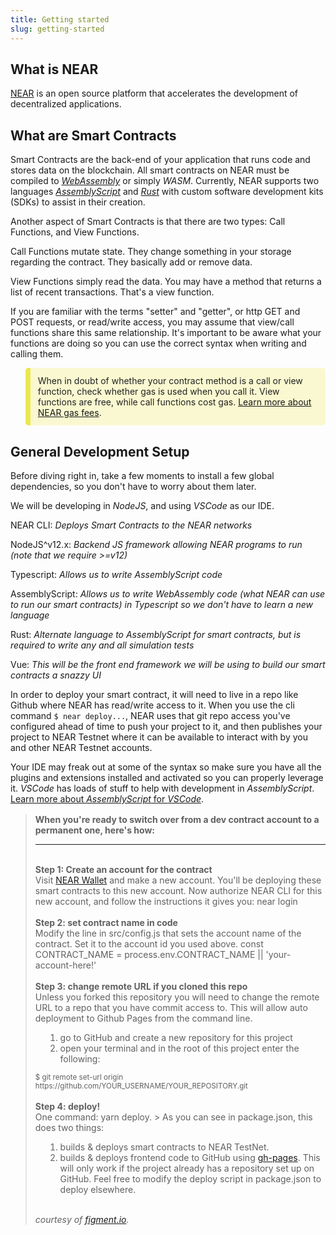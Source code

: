 ```yaml
---
title: Getting started
slug: getting-started
---
```


## What is NEAR

<a target="_blank" href="https://near.org">NEAR</a> is an open source platform that accelerates the development of decentralized applications.

## What are Smart Contracts

Smart Contracts are the back-end of your application that runs code and stores data on the blockchain. All smart contracts on NEAR must be compiled to <a target="_blank" href="https://webassembly.org">_WebAssembly_</a> or simply _WASM_. Currently, NEAR supports two languages <a target="_blank" href="https://www.assemblyscript.org">_AssemblyScript_</a> and <a target="_blank" href="https://www.rust.org">_Rust_</a> with custom software development kits (SDKs) to assist in their creation.

Another aspect of Smart Contracts is that there are two types: Call Functions, and View Functions.

Call Functions mutate state. They change something in your storage regarding the contract. They basically add or remove data.

View Functions simply read the data. You may have a method that returns a list of recent transactions. That's a view function.

If you are familiar with the terms "setter" and "getter", or http GET and POST requests, or read/write access, you may assume that view/call functions share this same relationship. It's important to be aware what your functions are doing so you can use the correct syntax when writing and calling them.

<blockquote style="border-radius: 5px;padding: .75rem;color: #222;border-left: 8px solid #ebe750;background-color: #f9f8d0;">When in doubt of whether your contract method is
a call or view function, check whether gas is used when 
you call it. View functions are free, while call 
functions cost gas. <a target="_blank" href="https://docs.near.org/docs/concepts/gas">Learn more about NEAR gas fees</a>.</blockquote> 


## General Development Setup

Before diving right in, take a few moments to install a few global dependencies, so you don't have to worry about them later. 

We will be developing in _NodeJS_, and using _VSCode_ as our IDE.

NEAR CLI: _Deploys Smart Contracts to the NEAR networks_

NodeJS^v12.x: _Backend JS framework allowing NEAR programs to run (note that we require >=v12)_

Typescript: _Allows us to write AssemblyScript code_

AssemblyScript: _Allows us to write WebAssembly code (what NEAR can use to run our smart contracts) in Typescript so we don't have to learn a new language_

Rust: _Alternate language to AssemblyScript for smart contracts, but is required to write any and all simulation tests_

Vue: _This will be the front end framework we will be using to build our smart contracts a snazzy UI_

In order to deploy your smart contract, it will need to live in a repo like Github where NEAR has read/write access to it. When you use the cli command `$ near deploy...`, NEAR uses that git repo access you've configured ahead of time to push your project to it, and then publishes your project to NEAR Testnet where it can be available to interact with by you and other NEAR Testnet accounts.

Your IDE may freak out at some of the syntax so make sure you have all the plugins and extensions installed and activated so you can properly leverage it. _VSCode_ has loads of stuff to help with development in _AssemblyScript_. [Learn more about _AssemblyScript_ for _VSCode_](https://marketplace.visualstudio.com/items?itemName=saulecabrera.asls).


<blockquote class="tip" style="margin-top: 1rem;">

  <strong>When you're ready to switch over from a dev contract account to a permanent one, here's how:</strong><br/>
  <hr/>
  <br/><strong>Step 1: Create an account for the contract</strong><br/>
  Visit <a href="https://wallet.nearprotocol.com" target="_blank">NEAR Wallet</a> and make a new account. You'll be deploying these smart contracts to this new account.
  Now authorize NEAR CLI for this new account, and follow the instructions it gives you:
    near login
  <br/><br/><strong>Step 2: set contract name in code</strong><br/>
  Modify the line in <span class="code-emphasis inline-block">src/config.js</span> that sets the account name of the contract. Set it to the account id you used above.
    const CONTRACT_NAME = process.env.CONTRACT_NAME || 'your-account-here!'
  <br/><br/><strong>Step 3: change remote URL if you cloned this repo </strong><br/>
  Unless you forked this repository you will need to change the remote URL to a repo that you have commit access to. This will allow auto deployment to Github Pages from the command line.
  <ol style="margin-left: 1rem;">
    <li>go to GitHub and create a new repository for this project</li>
    <li>open your terminal and in the root of this project enter the following:</li>
  </ol>
    <span class="code-emphasis inline-block" style="font-size: smaller;">$ git remote set-url origin https://github.com/YOUR_USERNAME/YOUR_REPOSITORY.git</span>
  <br/><br/><strong>Step 4: deploy!</strong><br/>
  One command: <span class="code-emphasis inline-block">yarn deploy</span>.
  >
  As you can see in <span class="code-emphasis inline-block">package.json</span>, this does two things:
  <ol style="margin-left: 1rem;">
    <li>builds & deploys smart contracts to NEAR TestNet.</li>
    <li>builds & deploys frontend code to GitHub using <a href="https://github.com/tschaub/gh-pages" target="_blank">gh-pages</a>. This will only work if the project already has a repository set up on GitHub. Feel free to modify the <span class="code-emphasis inline-block">deploy</span> script in <span class="code-emphasis inline-block">package.json</span> to deploy elsewhere.</li>
  </ol>
  <br/>
  <em>courtesy of <a href="https://learn.figment.io/network-documentation/near/tutorials" target="_blank">figment.io</a>.</em>
</blockquote>
